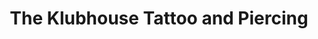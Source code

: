---
title: "The Klubhouse Tattoo and Piercing"
url: /north-highlands/the-klubhouse-tattoo-and-piercing/
shop: tattoo
---